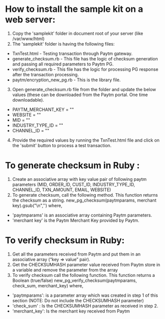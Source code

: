 # How to install the sample kit on a web server:
1. Copy the 'samplekit' folder in document root of your server (like /var/www/html)
2. The 'samplekit' folder is having the following files:
 - TxnTest.html - Testing transaction through Paytm gateway.
 - generate_checksum.rb - This file has the logic of checksum generation and passing all required parameters to Paytm PG.
 - verify_checksum.rb - This file has the logic for processing PG response after the transaction processing.
 - paytm/encryption_new_pg.rb - This is the library file.
3. Open generate_checksum.rb file from the folder and update the below values (these can be downloaded from the Paytm portal. One time downloadable).
 - PAYTM_MERCHANT_KEY = ""
 - WEBSITE = ""
 - MID = ""
 - INDUSTRY_TYPE_ID = ""
 - CHANNEL_ID = ""
4. Provide the required values by running the TxnTest.html file and click on the 'submit' button to process a test transaction.

# To generate checksum in Ruby :
1. Create an associative array with key value pair of following paytm parameters 
(MID, ORDER_ID, CUST_ID, INDUSTRY_TYPE_ID, CHANNEL_ID, TXN_AMOUNT, EMAIL, WEBSITE)
2. To generate checksum, call the following method. This function returns the checksum as a string.
new_pg_checksum(paytmparams, merchant key).gsub("\n",'') where,
 - 'paytmparams' is an associative array containing Paytm parameters.
 - 'merchant key' is the Paytm Merchant Key provided by Paytm.

# To verify checksum in Ruby:
1. Get all the parameters received from Paytm and put them in an associative array (“key => value” pair).
2. Get the CHECKSUMHASH parameter value received from Paytm store in a variable and remove the parameter from the array 
3. To verify checksum call the following function. This function returns a Boolean (true/false)
new_pg_verify_checksum(paytmparams, check_sum, merchant_key) where,
- 'paytmparams': is a parameter array which was created in step 1 of this section (NOTE: Do not include the CHECKSUMHASH parameter)
- 'check_sum' : Is the CHECKSUMHASH parameter as received in step 2.
- 'merchant_key': Is the merchant key received from Paytm
